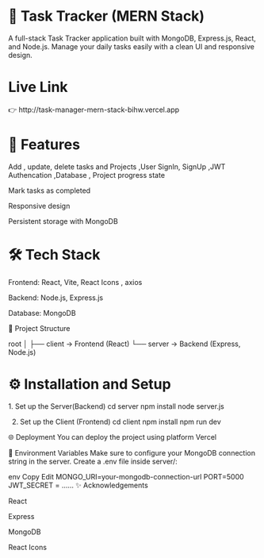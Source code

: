 <h1>📝 Task Tracker (MERN Stack)</h1>
A full-stack Task Tracker application built with MongoDB, Express.js, React, and Node.js.
Manage your daily tasks easily with a clean UI and responsive design.
<h1>Live Link </h1>
👉 http://task-manager-mern-stack-bihw.vercel.app

<h1>🚀 Features </h1>
Add , update, delete tasks and Projects ,User SignIn, SignUp ,JWT Authencation ,Database , Project progress state

Mark tasks as completed

Responsive design

Persistent storage with MongoDB

<h1>🛠️ Tech Stack</h1>
Frontend: React, Vite, React Icons , axios

Backend: Node.js, Express.js

Database: MongoDB

📂 Project Structure

root
│
├── client → Frontend (React)
└── server → Backend (Express, Node.js)

<h1>⚙️ Installation and Setup</h1>
1. Set up the Server(Backend) 
cd server
npm install
node server.js

2. Set up the Client (Frontend)
   cd client
   npm install
   npm run dev

🌐 Deployment
You can deploy the project using platform Vercel

📄 Environment Variables
Make sure to configure your MongoDB connection string in the server. Create a .env file inside server/:

env
Copy
Edit
MONGO_URI=your-mongodb-connection-url
PORT=5000
JWT_SECRET = ......
✨ Acknowledgements

React

Express

MongoDB

React Icons
